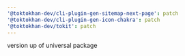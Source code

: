 ```yaml
---
'@toktokhan-dev/cli-plugin-gen-sitemap-next-page': patch
'@toktokhan-dev/cli-plugin-gen-icon-chakra': patch
'@toktokhan-dev/tokit': patch
---
```


version up of universal package
